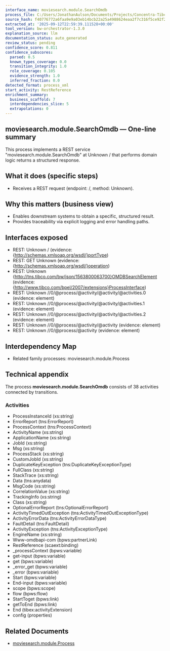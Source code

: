 ```yaml
---
interface_name: moviesearch.module.SearchOmdb
process_file: C:/Users/JonathanAulson/Documents/Projects/Concentra-Tibco-Context/out/tmp/archives/MovieSearchFinal_b47807ce3849/MovieSearch.module/Processes/moviesearch/module/SearchOmdb.bwp
source_hash: f40776772a6faa9e9a03eb14bcb22a25a4988624eaa2f7c316f5ce92f261c58d
extracted_at: '2025-09-12T22:59:39.111528+00:00'
tool_version: bw-orchestrator-1.3.0
explanation_source: llm
documentation_status: auto_generated
review_status: pending
confidence_score: 0.811
confidence_subscores:
  parsed: 0.5
  known_types_coverage: 0.0
  transition_integrity: 1.0
  role_coverage: 0.105
  evidence_strength: 1.0
  inferred_fraction: 0.0
detected_format: process_xml
start_activity: RestReference
enrichment_summary:
  business_scaffold: 7
  interdependencies_slice: 5
  extrapolations: 0
---
```


## moviesearch.module.SearchOmdb — One-line summary
This process implements a REST service "moviesearch.module.SearchOmdb" at Unknown / that performs domain logic returns a structured response.

## What it does (specific steps)
- Receives a REST request (endpoint: /, method: Unknown).

## Why this matters (business view)
- Enables downstream systems to obtain a specific, structured result.
- Provides traceability via explicit logging and error handling paths.

## Interfaces exposed
- REST: Unknown / (evidence: {http://schemas.xmlsoap.org/wsdl/}portType)
- REST: GET Unknown (evidence: {http://schemas.xmlsoap.org/wsdl/}operation)
- REST: Unknown {http://tns.tibco.com/bw/json/1563800063700}OMDBSearchElement (evidence: {http://www.tibco.com/bpel/2007/extensions}ProcessInterface)
- REST: Unknown //0/@process/@activity/@activity/@activities.0 (evidence: element)
- REST: Unknown //0/@process/@activity/@activity/@activities.1 (evidence: element)
- REST: Unknown //0/@process/@activity/@activity/@activities.2 (evidence: element)
- REST: Unknown //0/@process/@activity/@activity (evidence: element)
- REST: Unknown //0/@process/@activity (evidence: element)

## Interdependency Map
- Related family processes: moviesearch.module.Process

## Technical appendix
The process **moviesearch.module.SearchOmdb** consists of 38 activities connected by transitions.

### Activities
- ProcessInstanceId (xs:string)
- ErrorReport (tns:ErrorReport)
- ProcessContext (tns:ProcessContext)
- ActivityName (xs:string)
- ApplicationName (xs:string)
- JobId (xs:string)
- Msg (xs:string)
- ProcessStack (xs:string)
- CustomJobId (xs:string)
- DuplicateKeyException (tns:DuplicateKeyExceptionType)
- FullClass (xs:string)
- StackTrace (xs:string)
- Data (tns:anydata)
- MsgCode (xs:string)
- CorrelationValue (xs:string)
- TrackingInfo (xs:string)
- Class (xs:string)
- OptionalErrorReport (tns:OptionalErrorReport)
- ActivityTimedOutException (tns:ActivityTimedOutExceptionType)
- ActivityErrorData (tns:ActivityErrorDataType)
- FaultDetail (tns:FaultDetail)
- ActivityException (tns:ActivityExceptionType)
- EngineName (xs:string)
- Www-omdbapi-com (bpws:partnerLink)
- RestReference (scaext:binding)
- _processContext (bpws:variable)
- get-input (bpws:variable)
- get (bpws:variable)
- _error_get (bpws:variable)
- _error (bpws:variable)
- Start (bpws:variable)
- End-input (bpws:variable)
- scope (bpws:scope)
- flow (bpws:flow)
- StartToget (bpws:link)
- getToEnd (bpws:link)
- End (tibex:activityExtension)
- config (properties)

## Related Documents
- [moviesearch.module.Process](moviesearch.module.Process.md)
